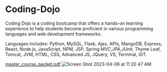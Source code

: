 # Coding-Dojo
Coding Dojo is a coding bootcamp that offers a hands-on learning experience to help students become proficient in various programming languages and web development frameworks.

Languages includes: Python, MySQL, Flask, Ajax, APIs, MangoDB, Express, React, Node.js, JavaScript, NPM, JSP, Spring MVC,JPA,JUnit, Thyme Leaf, Tomcat, JVM, HTML, CSS, Advanced JS, JQuery, VS, Terminal, GIT.


[master_course_packet.pdf](https://github.com/EmmaTeBit/Coding-Dojo/files/11173437/master_course_packet.pdf)
![Screen Shot 2023-04-06 at 11 20 47 AM](https://user-images.githubusercontent.com/92760459/230462867-8c0ab10d-af54-4db4-8c90-ad6c1ca8deb8.png)
